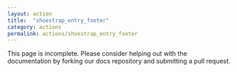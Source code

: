 ```yaml
---
layout: action
title:  "shoestrap_entry_footer"
category: actions
permalink: actions/shoestrap_entry_footer
---
```


This page is incomplete. Please consider helping out with the documentation by forking our docs repository and submitting a pull request.